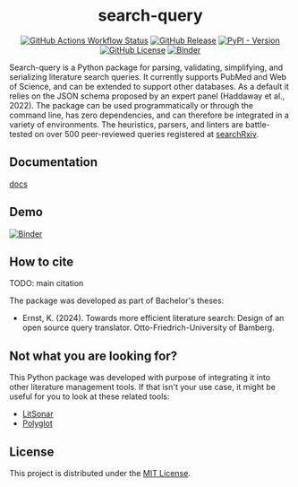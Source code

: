 <div align="center">

#  search-query

[![GitHub Actions Workflow Status](https://img.shields.io/github/actions/workflow/status/CoLRev-Environment/search-query/.github%2Fworkflows%2Ftests.yml?label=tests)](https://github.com/CoLRev-Environment/search-query/actions/workflows/tests.yml)
[![GitHub Release](https://img.shields.io/github/v/release/CoLRev-Environment/search-query)](https://github.com/CoLRev-Environment/search-query/releases/)
[![PyPI - Version](https://img.shields.io/pypi/v/search-query?color=blue)](https://pypi.org/project/search-query/)
[![GitHub License](https://img.shields.io/github/license/CoLRev-Environment/search-query)](https://github.com/CoLRev-Environment/search-query/releases/)
[![Binder](https://mybinder.org/badge_logo.svg)](https://mybinder.org/v2/gh/CoLRev-Environment/search-query/HEAD?labpath=docs%2Fsource%2Fdemo.ipynb)

</div>

Search-query is a Python package for parsing, validating, simplifying, and serializing literature search queries.
It currently supports PubMed and Web of Science, and can be extended to support other databases.
As a default it relies on the JSON schema proposed by an expert panel (Haddaway et al., 2022).
The package can be used programmatically or through the command line, has zero dependencies, and can therefore be integrated in a variety of environments.
The heuristics, parsers, and linters are battle-tested on over 500 peer-reviewed queries registered at [searchRxiv](https://www.cabidigitallibrary.org/journal/searchrxiv).

## Documentation

[docs](docs/readme.md)

## Demo

[![Binder](https://mybinder.org/badge_logo.svg)](https://mybinder.org/v2/gh/CoLRev-Environment/search-query/HEAD?labpath=docs%2Fsource%2Fdemo.ipynb)

## How to cite

TODO: main citation

The package was developed as part of Bachelor's theses:

- Ernst, K. (2024). Towards more efficient literature search: Design of an open source query translator. Otto-Friedrich-University of Bamberg.

## Not what you are looking for?

This Python package was developed with purpose of integrating it into other literature management tools. If that isn't your use case, it might be useful for you to look at these related tools:

- [LitSonar](https://litsonar.com/)
- [Polyglot](https://sr-accelerator.com/#/polyglot)

## License

This project is distributed under the [MIT License](LICENSE).
